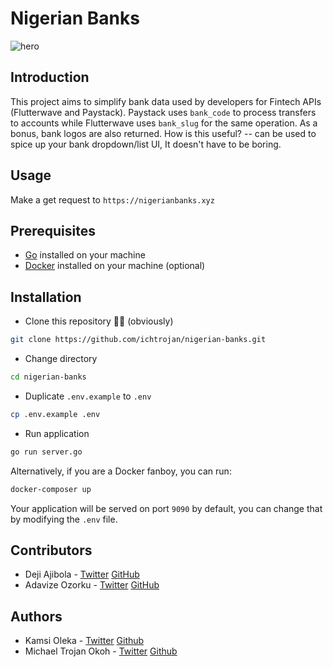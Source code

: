 # Nigerian Banks

![hero](https://res.cloudinary.com/ichtrojan/image/upload/v1594159123/ngbanks_kzboia.png)

## Introduction

This project aims to simplify bank data used by developers for Fintech APIs (Flutterwave and Paystack). Paystack uses `bank_code` to process transfers to accounts while Flutterwave uses `bank_slug` for the same operation. As a bonus, bank logos are also returned. How is this useful? -- can be used to spice up your bank dropdown/list UI, It doesn't have to be boring.

## Usage

Make a get request to `https://nigerianbanks.xyz`

## Prerequisites
* [Go](https://golang.org) installed on your machine
* [Docker](https://docker.com) installed on your machine (optional)

## Installation

* Clone this repository 🤷‍♂️ (obviously)

```bash
git clone https://github.com/ichtrojan/nigerian-banks.git
```

* Change directory

```bash
cd nigerian-banks
```

* Duplicate `.env.example` to `.env`

```bash
cp .env.example .env
```

* Run application

```bash
go run server.go
```

Alternatively, if you are a Docker fanboy, you can run:

```bash
docker-composer up
```

Your application will be served on port `9090` by default, you can change that by modifying the `.env` file.

## Contributors

* Deji Ajibola - [Twitter](https://twitter.com/damndeji) [GitHub](https://github.com/youthtrouble)
* Adavize Ozorku - [Twitter](https://twitter.com/ozorku) [GitHub](https://github.com/ozorku)

## Authors

* Kamsi Oleka - [Twitter](https://twitter.com/Eze_Mmuo) [Github](https://github.com/kamsy)
* Michael Trojan Okoh - [Twitter](https://twitter.com/ichtrojan) [Github](https://github.com/ichtrojan)

